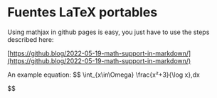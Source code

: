 # Fuentes LaTeX portables 

Using mathjax in github pages is easy, you just have to use the steps described here:

[https://github.blog/2022-05-19-math-support-in-markdown/](https://github.blog/2022-05-19-math-support-in-markdown/)

An example equation:
$$
    \int_{x\in\Omega} \frac{x²+3}{\log x}\,dx

$$



